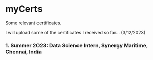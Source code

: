 # myCerts

Some relevant certificates.

I will upload some of the certificates I received so far... (3/12/2023)

### 1. Summer 2023: Data Science Intern, Synergy Maritime, Chennai, India

